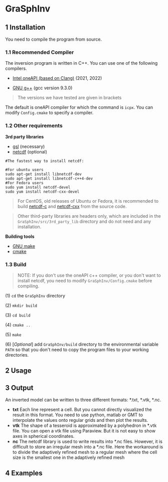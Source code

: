 # GraSphInv

## 1 Installation

You need to compile the program from source. 

### 1.1 Recommended Compiler

The inversion program is written in C++. You can use one of the following compilers.

- [Intel oneAPI (based on Clang)](https://www.intel.com/content/www/us/en/developer/tools/oneapi/toolkits.html#gs.koucg5) (2021, 2022)

- [GNU g++](https://gcc.gnu.org/) (gcc version 9.3.0)

> The versions we have tested are given in brackets

The default is oneAPI compiler for which the command is `icpx`. You can modify `Config.cmake` to specify a compiler.

### 1.2 Other requirements

**3rd party libraries**

- [gsl](https://www.gnu.org/software/gsl/) (necessary)
- [netcdf](https://www.unidata.ucar.edu/software/netcdf/) (optional)

```shell
#The fastest way to install netcdf:

#For ubuntu users
sudo apt-get install libnetcdf-dev
sudo apt-get install libnetcdf-c++4-dev
#For Fedora users
sudo yum install netcdf-devel
sudo yum install netcdf-cxx-devel
```

> For CentOS, old releases of Ubuntu or Fedora, it is recommended to build [netcdf-c](https://www.unidata.ucar.edu/software/netcdf/docs/) and [netcdf-cxx](https://github.com/Unidata/netcdf-cxx4) from the source code. 

> Other third-party libraries are headers only, which are included in the `GraSphInv/src/3rd_party_lib` directory and do not need and any installation.

**Building tools**

- [GNU make](https://www.gnu.org/software/make/)
- [cmake](https://cmake.org/) 

### 1.3 Build

> NOTE: If you don't use the oneAPI c++ compiler, or you don't want to install netcdf, you need to modify  `GraSphInv/Config.cmake`  before compiling.

(1) `cd` the `GraSphInv` directory

(2) `mkdir build`

(3) `cd build`

(4) `cmake ..`

(5) `make`

(6) [*Optional*] add `GraSphInv/build` directory to the environmental variable `PATH` so that you don't need to copy the program files to your working directories.

## 2 Usage



## 3 Output

An inverted model can be  written to three different formats: *.txt, *.vtk, *.nc.

- **txt** Each line represent a cell. But you cannot directly visualized the result in this format.  You need to use python, matlab or GMT to interpolate the values onto regular grids and then plot the results.
- **vtk** The shape of a tesseroid is approximated by a polyhedron in *.vtk file. You can open a vtk file using Paraview. But it is not easy to show axes in spherical coordinates.
- **nc** The netcdf library is used to write results into *.nc files. However, it is difficult to store an irregular mesh into a *.nc file. Here the workaround is to divide the adaptively refined mesh to a regular mesh where the cell size is the smallest one in the adaptively refined mesh



## 4 Examples



